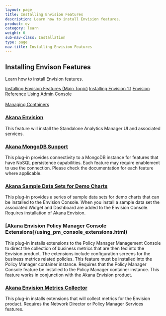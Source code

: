 ```yaml
---
layout: page
title: Installing Envision Features
description: Learn how to install Envision features. 
product: ev
category: learn
weight:	6
sub-nav-class: Installation
type: page
nav-title: Installing Envision Features
---
```


## Installing Envison Features
Learn how to install Envision features.

<a href="../envision_install/installing_envision_features.html" class="button secondary">Installing Envision Features (Main Topic)</a> <a href="../envision_install/installing_envision_v11.html" class="button secondary">Installing Envision 1.1</a> <a href="../envision_reference/env_toc.html" class="button secondary">Envision Reference</a> <a href="using_admin_console.htm" class="button secondary">Using Admin Console</a> <br><br><a href="../container_management/container_management.htm" class="button secondary">Managing Containers</a><p></p>

<div class = "divider1"></div>

### [Akana Envision](/using_envision.html)
This feature will install the Standalone Analytics Manager UI and associated services.

<div class = "divider1"></div>

### [Akana MongoDB Support](/using_mongodb_support.html)
This plug-in provides connectivity to a MongoDB instance for features that have NoSQL persistence capabilities. Each feature may require enablement to use the connection. Please check the documentation for each feature where applicable.

<div class = "divider1"></div>

### [Akana Sample Data Sets for Demo Charts](/using_sample_data_for_demo_charts.html)
This plug-in provides a series of sample data sets for demo charts that can be installed to the Envision Console. When you install a sample data set the associated Widget and Dashboard are added to the Envision Console. Requires installation of Akana Envision.

<div class = "divider1"></div>

### [Akana Envision Policy Manager Console Extensions]/using_pm_console_extensions.html)
This plug-in installs extensions to the Policy Manager Management Console to direct the collection of business metrics that are then fed into the Envision product. The extensions include configuration screens for the business metrics related policies. This feature must be installed into the Policy Manager container instance. Requires that the Policy Manager Console feature be installed to the Policy Manager container instance. This feature works in conjunction with the Akana Envision product.

<div class = "divider1"></div>

### [Akana Envision Metrics Collector](/using_envision_metrics_collector.html)
This plug-in installs extensions that will collect metrics for the Envision product. Requires the Network Director or Policy Manager Services features.

<div class = "divider1"></div>